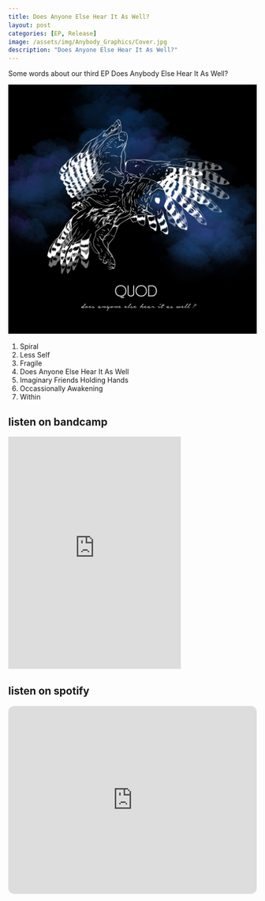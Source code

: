 ```yaml
---
title: Does Anyone Else Hear It As Well?
layout: post
categories: [EP, Release]
image: /assets/img/Anybody_Graphics/Cover.jpg
description: "Does Anyone Else Hear It As Well?"
---
```


Some words about our third EP Does Anybody Else Hear It As Well?

 <img src="/assets/img/Anybody_Graphics/Cover.jpg" alt="Cover of the EP">



1. Spiral
1. Less Self
1. Fragile
1. Does Anyone Else Hear It As Well
1. Imaginary Friends Holding Hands
1. Occassionally Awakening
1. Within


## listen on bandcamp
<iframe style="border: 0; width: 350px; height: 470px;" src="https://bandcamp.com/EmbeddedPlayer/album=3468071668/size=large/bgcol=ffffff/linkcol=0687f5/tracklist=false/transparent=true/" seamless><a href="https://quod.bandcamp.com/album/caves-full-of-light">Caves full of Light by Quod</a></iframe>

## listen on spotify
<iframe style="border-radius:12px" src="https://open.spotify.com/embed/album/7cu9ddJPwRHWtJXXaNKZ9a?utm_source=generator" width="100%" height="380" frameBorder="0" allowfullscreen="" allow="autoplay; clipboard-write; encrypted-media; fullscreen; picture-in-picture" loading="lazy"></iframe>
